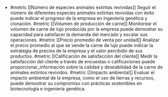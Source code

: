  - #metric [[Número de especies animales extintas revividas]]
   Seguir el número de diferentes especies animales extintas revividas con éxito puede indicar el progreso de la empresa en ingeniería genética y clonación.
   #metric [[Volumen de producción de carne]]
   Monitorear el volumen de carne de lujo producida por la empresa puede demostrar su capacidad para satisfacer la demanda del mercado y escalar sus operaciones.
   #metric [[Precio promedio de venta por unidad]]
   Analizar el precio promedio al que se vende la carne de lujo puede indicar la estrategia de precios de la empresa y el valor percibido de sus productos.
   #metric [[Calificación de satisfacción del cliente]]
   Medir la satisfacción del cliente a través de encuestas o calificaciones puede proporcionar_información sobre la calidad y deseabilidad de la carne de animales extintos revividos.
   #metric [[Impacto ambiental]]
   Evaluar el impacto ambiental de la empresa, como el uso de tierras y recursos, puede demostrar su compromiso con prácticas sostenibles en biotecnología e ingeniería genética.


